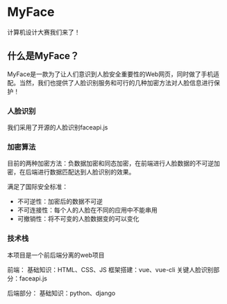 # MyFace
计算机设计大赛我们来了！

## 什么是MyFace？
MyFace是一款为了让人们意识到人脸安全重要性的Web网页，同时做了手机适配。当然，我们也提供了人脸识别服务和可行的几种加密方法对人脸信息进行保护！

### 人脸识别
我们采用了开源的人脸识别faceapi.js

### 加密算法
目前的两种加密方法：负数据加密和同态加密，在前端进行人脸数据的不可逆加密，在后端进行数据匹配达到人脸识别的效果。

满足了国际安全标准：
- 不可逆性：加密后的数据不可逆
- 不可连接性：每个人的人脸在不同的应用中不能串用
- 可撤销性：将不可变的人脸数据变的可以变化

### 技术栈
本项目是一个前后端分离的web项目

前端：
基础知识：HTML、CSS、JS
框架搭建：vue、vue-cli
关键人脸识别部分：faceapi.js

后端部分：
基础知识：python、django

